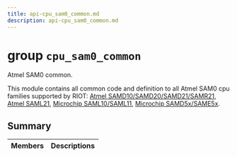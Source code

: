 ```yaml
---
title: api-cpu_sam0_common.md
description: api-cpu_sam0_common.md
---
```

# group `cpu_sam0_common` 

Atmel SAM0 common.

This module contains all common code and definition to all Atmel SAM0 cpu families supported by RIOT: [Atmel SAMD10/SAMD20/SAMD21/SAMR21](./doc/starlight-docs/src/content/docs/apidoc/api-undefined.md#group__cpu__samd21), [Atmel SAML21](./doc/starlight-docs/src/content/docs/apidoc/api-undefined.md#group__cpu__saml21), [Microchip SAML10/SAML11](./doc/starlight-docs/src/content/docs/apidoc/api-undefined.md#group__cpu__saml1x), [Microchip SAMD5x/SAME5x](./doc/starlight-docs/src/content/docs/apidoc/api-undefined.md#group__cpu__samd5x).

## Summary

 Members                        | Descriptions                                
--------------------------------|---------------------------------------------

